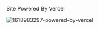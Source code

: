 Site Powered By Vercel 

![1618983297-powered-by-vercel](https://user-images.githubusercontent.com/93735753/156420844-3d222b73-a401-4166-b500-ca28acffba31.svg)
